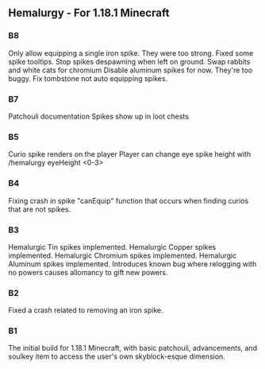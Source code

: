 ## Hemalurgy - For 1.18.1 Minecraft

### B8

Only allow equipping a single iron spike. They were too strong.
Fixed some spike tooltips.
Stop spikes despawning when left on ground. 
Swap rabbits and white cats for chromium
Disable aluminum spikes for now. They're too buggy.
Fix tombstone not auto equipping spikes.


### B7

Patchouli documentation
Spikes show up in loot chests


### B5

Curio spike renders on the player
Player can change eye spike height with /hemalurgy eyeHeight <0-3>


### B4 

Fixing crash in spike "canEquip" function that occurs when finding curios that are not spikes.


### B3

Hemalurgic Tin spikes implemented.
Hemalurgic Copper spikes implemented.
Hemalurgic Chromium spikes implemented.
Hemalurgic Aluminum spikes implemented. Introduces known bug where relogging with no powers causes allomancy to gift new powers.

### B2

Fixed a crash related to removing an iron spike.

### B1

The initial build for 1.18.1 Minecraft, with basic patchouli, advancements, and soulkey item to access the user's own skyblock-esque dimension.